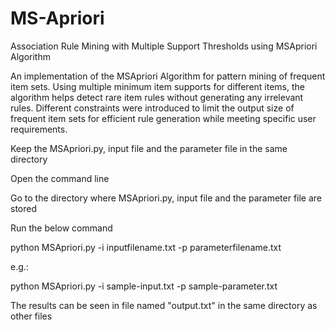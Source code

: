 # MS-Apriori
Association Rule Mining with Multiple Support Thresholds using MSApriori Algorithm

An implementation of the MSApriori Algorithm for pattern mining of frequent item sets. Using multiple minimum item supports for different items, the algorithm helps detect rare item rules without generating any irrelevant rules. Different constraints were introduced to limit the output size of frequent item sets for efficient rule generation while meeting specific user requirements.

Keep the MSApriori.py, input file and the parameter file in the same directory

Open the command line

Go to the directory where MSApriori.py, input file and the parameter file are stored

Run the below command

python MSApriori.py -i inputfilename.txt -p parameterfilename.txt

e.g.:

python MSApriori.py -i sample-input.txt -p sample-parameter.txt

The results can be seen in file named "output.txt" in the same directory as other files
